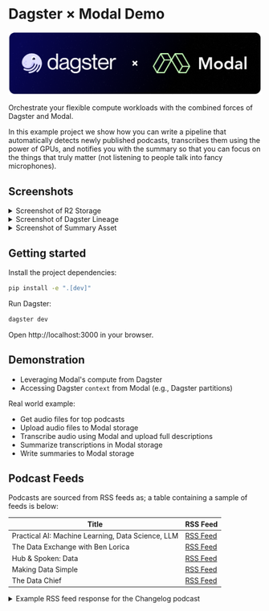 # Dagster × Modal Demo

![Dagster Modal Banner](_static/dagster-modal-banner.png)

Orchestrate your flexible compute workloads with the combined forces of Dagster and Modal.

In this example project we show how you can write a pipeline that automatically detects newly
published podcasts, transcribes them using the power of GPUs, and notifies you with the summary so
that you can focus on the things that truly matter (not listening to people talk into fancy
microphones).

## Screenshots

<details>
<summary>Screenshot of R2 Storage</summary>

![Screenshot R2 Storage](_static/screenshot_r2_storage.png)

</details>

<details>
<summary>Screenshot of Dagster Lineage</summary>

![Screenshot Dagster Lineage](_static/screenshot_dagster_lineage.png)

</details>

<details>
<summary>Screenshot of Summary Asset</summary>

![Screenshot Dagster Summary Asset](_static/screenshot_dagster_summary_asset.png)

</details>

## Getting started

Install the project dependencies:

```sh
pip install -e ".[dev]"
```

Run Dagster:

```sh
dagster dev
```

Open http://localhost:3000 in your browser.

## Demonstration

- Leveraging Modal's compute from Dagster
- Accessing Dagster `context` from Modal (e.g., Dagster partitions)

Real world example:

- Get audio files for top podcasts
- Upload audio files to Modal storage
- Transcribe audio using Modal and upload full descriptions
- Summarize transcriptions in Modal storage
- Write summaries to Modal storage


## Podcast Feeds

Podcasts are sourced from RSS feeds as; a table containing a sample of feeds is below:

| Title                                             | RSS Feed                                                          |
|---------------------------------------------------|-------------------------------------------------------------------|
| Practical AI: Machine Learning, Data Science, LLM | [RSS Feed](https://changelog.com/practicalai/feed)                |
| The Data Exchange with Ben Lorica                 | [RSS Feed](https://feeds.buzzsprout.com/682433.rss)               |
| Hub & Spoken: Data                                | [RSS Feed](https://cynozure.libsyn.com/rss)                       |
| Making Data Simple                                | [RSS Feed](http://feeds.feedburner.com/IBM-big-data-hub-podcasts) |
| The Data Chief                                    | [RSS Feed](https://feeds.simplecast.com/75zUZHD_)                 |

<details>
<summary>Example RSS feed response for the Changelog podcast</summary>

```xml
<?xml version="1.0" encoding="UTF-8"?>
<rss version="2.0" xmlns:atom="http://www.w3.org/2005/Atom" xmlns:content="http://purl.org/rss/1.0/modules/content/" xmlns:itunes="http://www.itunes.com/dtds/podcast-1.0.dtd" xmlns:podcast="https://podcastindex.org/namespace/1.0" xmlns:psc="http://podlove.org/simple-chapters">
  <channel>
    <title>Practical AI: Machine Learning, Data Science, LLM</title>
    <copyright>All rights reserved</copyright>
    <link>https://changelog.com/practicalai</link>
    <atom:link type="application/rss+xml" rel="self" href="https://changelog.com/practicalai/feed"/>
    <atom:link type="text/html" rel="alternate" href="https://changelog.com/practicalai"/>
    <language>en-us</language>
    <description>Making artificial intelligence practical, productive &amp; accessible to everyone. Practical AI is a show in which technology professionals, business people, students, enthusiasts, and expert guests engage in lively discussions about Artificial Intelligence and related topics (Machine Learning, Deep Learning, Neural Networks, GANs, MLOps, AIOps, LLMs &amp; more).

The focus is on productive implementations and real-world scenarios that are accessible to everyone. If you want to keep up with the latest advances in AI, while keeping one foot in the real world, then this is the show for you!</description>
    <itunes:summary>Making artificial intelligence practical, productive &amp; accessible to everyone. Practical AI is a show in which technology professionals, business people, students, enthusiasts, and expert guests engage in lively discussions about Artificial Intelligence and related topics (Machine Learning, Deep Learning, Neural Networks, GANs, MLOps, AIOps, LLMs &amp; more).

The focus is on productive implementations and real-world scenarios that are accessible to everyone. If you want to keep up with the latest advances in AI, while keeping one foot in the real world, then this is the show for you!</itunes:summary>
    <itunes:explicit>no</itunes:explicit>
    <itunes:image href="https://cdn.changelog.com/uploads/covers/practical-ai-original.png?v=63725770374"/>
    <itunes:author>Changelog Media</itunes:author>
    <itunes:owner>
      <itunes:name>Changelog Media</itunes:name>
      <itunes:email>editors@changelog.com</itunes:email>
    </itunes:owner>
    <itunes:keywords>changelog, ai, machine learning, deep learning, artificial intelligence, neural networks, computer vision</itunes:keywords>
    <itunes:category>
      <itunes:category text="Software How-To"/>
      <itunes:category text="Tech News"/>
    </itunes:category>
    <podcast:funding url="https://changelog.com/++">Support our work by joining Changelog++</podcast:funding>
    <podcast:person role="host" href="https://changelog.com/person/chris" img="https://cdn.changelog.com/uploads/avatars/people/j8b/avatar_large.png?v=63706916892">Chris Benson</podcast:person>
    <podcast:person role="host" href="https://changelog.com/person/dwhitena" img="https://secure.gravatar.com/avatar/1ea0c31fbcab54853329d9f7bcdb6d6d.jpg?s=600&amp;d=mm">Daniel Whitenack</podcast:person>
    <item>
      <title>AI is more than GenAI</title>
      <guid isPermaLink="false">changelog.com/7/2551</guid>
      <link>https://changelog.com/practicalai/285</link>
      <pubDate>Thu, 05 Sep 2024 14:00:00 +0000</pubDate>
      <enclosure type="audio/mpeg" length="38682656" url="https://op3.dev/e/https://cdn.changelog.com/uploads/practicalai/285/practical-ai-285.mp3"/>
      <description>GenAI is often what people think of when someone mentions AI. However, AI is much more. In this episode, Daniel breaks down a history of developments in data science, machine learning, AI, and GenAI in this episode to give listeners a better mental model. Don&apos;t miss this one if you are wanting to understand the AI ecosystem holistically and how models, embeddings, data, prompts, etc. all fit together.</description>
      <itunes:episodeType>full</itunes:episodeType>
      <itunes:image href="https://cdn.changelog.com/uploads/covers/practical-ai-original.png?v=63725770374"/>
      <itunes:duration>40:05</itunes:duration>
      <itunes:explicit>no</itunes:explicit>
      <podcast:person role="host" href="https://changelog.com/person/dwhitena" img="https://secure.gravatar.com/avatar/1ea0c31fbcab54853329d9f7bcdb6d6d.jpg?s=600&amp;d=mm">Daniel Whitenack</podcast:person>

      <podcast:chapters type="application/json+chapters" url="https://changelog.com/practicalai/285/chapters"/>
      <psc:chapters version="1.1" xmlns="http://podlove.org/simple-chapters">
        <psc:chapter start="0" title="Welcome to Practical AI"/>
        <psc:chapter start="48" title="Sponsor: Speakeasy" href="https://speakeasy.com/"/>
        <psc:chapter start="107" title="Show rundown"/>
        <psc:chapter start="164" title="AI ≠ Generative AI"/>
        <psc:chapter start="214" title="Tour of AI ML history"/>
        <psc:chapter start="285" title="1st phase of ML"/>
        <psc:chapter start="372" title="Parameterized software functions"/>
        <psc:chapter start="583" title="Forming the model"/>
        <psc:chapter start="779" title="Foundation models"/>
        <psc:chapter start="1163" title="1st aside"/>
        <psc:chapter start="1369" title="2nd aside"/>
        <psc:chapter start="1516" title="Most recent phase"/>
        <psc:chapter start="1731" title="Current state of AI"/>
        <psc:chapter start="1926" title="Still efficient"/>
        <psc:chapter start="2026" title="Role specific models"/>
        <psc:chapter start="2101" title="Combination of models"/>
        <psc:chapter start="2166" title="It's not fairy dust"/>
        <psc:chapter start="2239" title="Wrapping up"/>
        <psc:chapter start="2357" title="Outro"/>
      </psc:chapters>
      <content:encoded><![CDATA[<p>GenAI is often what people think of when someone mentions AI. However, AI is much more. In this episode, Daniel breaks down a history of developments in data science, machine learning, AI, and GenAI in this episode to give listeners a better mental model. Don’t miss this one if you are wanting to understand the AI ecosystem holistically and how models, embeddings, data, prompts, etc. all fit together.</p>
<p><a href="https://changelog.com/practicalai/285/discuss">Leave us a comment</a></p><p><a href="https://changelog.com/++" rel="payment">Changelog++</a> members save 2 minutes on this episode because they made the ads disappear. Join today!</p><p>Sponsors:</p><p><ul><li><a href="https://speakeasy.com/">Speakeasy</a> – <strong>Production-ready, enterprise-resilient, best-in-class SDKs</strong> crafted in minutes. Speakeasy takes care of the entire SDK workflow to save you significant time, delivering SDKs to your customers in minutes with just a few clicks! <a href="https://speakeasy.com/">Create your first SDK for free!</a>
</li>
</ul></p><p>Featuring:</p><ul><li>Daniel Whitenack &ndash; <a href="https://twitter.com/dwhitena" rel="external ugc">Twitter</a>, <a href="https://github.com/dwhitena" rel="external ugc">GitHub</a>, <a href="https://www.datadan.io/" rel="external ugc">Website</a></li></ul></p><p>Show Notes:</p><p><ul>
<li><a href="https://scikit-learn.org/stable/">scikit-learn</a></li>
<li><a href="https://cloud.google.com/automl?hl=en">AutoML in Google Cloud</a></li>
</ul>
</p><p>Something missing or broken? <a href="https://github.com/thechangelog/show-notes/blob/master/practicalai/practical-ai-285.md">PRs welcome!</a></p>]]></content:encoded>
    </item>
  </channel>
</rss>
```
</details>
